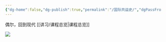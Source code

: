 ```yaml
---
{"dg-home":false,"dg-publish":true,"permalink":"/国际共运史/","dgPassFrontmatter":true}
---
```



偶尔，回到现代
[[讲习/课程总览\|课程总览]]

![](https://pic.imgdb.cn/item/65cdca4d9f345e8d030913ac.png)